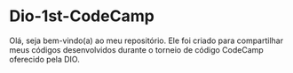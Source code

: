 # Dio-1st-CodeCamp
Olá, seja bem-vindo(a) ao meu repositório. Ele foi criado para compartilhar meus códigos desenvolvidos durante o torneio de código CodeCamp oferecido pela DIO. 
